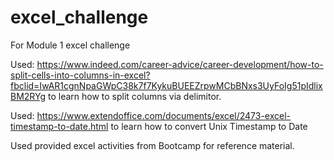 # excel_challenge

For Module 1 excel challenge

Used: https://www.indeed.com/career-advice/career-development/how-to-split-cells-into-columns-in-excel?fbclid=IwAR1cgnNpaGWpC38k7f7KykuBUEEZrpwMCbBNxs3UyFoIg51pIdlixBM2RYg to learn how to split columns via delimitor.

Used: https://www.extendoffice.com/documents/excel/2473-excel-timestamp-to-date.html to learn how to convert Unix Timestamp to Date

Used provided excel activities from Bootcamp for reference material.
